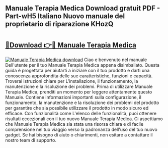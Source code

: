 ## Manuale Terapia Medica Download gratuit PDF - Part-wH5 Italiano Nuovo manuale del proprietario di riparazione KHozQ

# <h2><a href="http://dfgde6.blite.top/?on=Manuale+Terapia+Medica">🔗Download 👉🔴 Manuale Terapia Medica</a></h2>

[![Manuale Terapia Medica download](https://i.imgur.com/lujVjoI.png)](http://dfgde6.blite.top/?on=Manuale+Terapia+Medica)
Ciao e benvenuto nel manuale Dell'utente per il tuo Manuale Terapia Medica appena disimballato. Questa guida è progettata per aiutarti a iniziare con il tuo prodotto e darti una conoscenza approfondita delle sue caratteristiche, funzioni e capacità. Troverai istruzioni chiare per L'installazione, il funzionamento, la manutenzione e la risoluzione dei problemi. Prima di utilizzare Manuale Terapia Medica, prenditi un momento per leggere attentamente questo Manuale. Contiene informazioni importanti sulla configurazione, il funzionamento, la manutenzione e la risoluzione dei problemi del prodotto per garantire che sia possibile utilizzare il prodotto in modo sicuro ed efficace. Con funzionalità come L'elenco delle funzionalità, puoi ottenere risultati eccezionali con il tuo nuovo Manuale Terapia Medica. Ci aspettiamo che Manuale Terapia Medica sia stata una risorsa chiara e di facile comprensione nel tuo viaggio verso la padronanza dell'uso del tuo nuovo gadget. Se hai bisogno di aiuto o chiarimenti, non esitare a contattare il nostro team di supporto.
